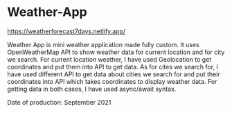 # Weather-App

https://weatherforecast7days.netlify.app/

Weather App is mini weather application made fully custom. It uses OpenWeatherMap API to show weather data for current location and for city we search. For current location weather, I have used Geolocation to get coordinates and put them into API to get data. As for cites we search for, I have used different API to get data about cities we search for and put their coordinates into API which takes coordinates to display weather data. For getting data in both cases, I have used async/await syntax.

Date of production: September 2021
